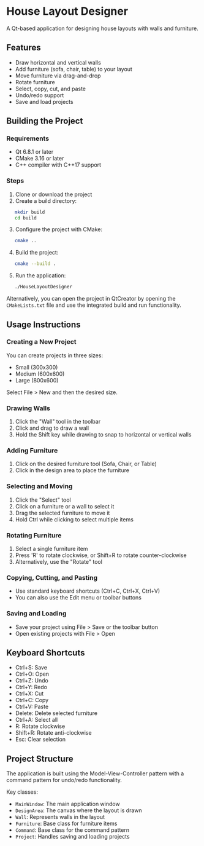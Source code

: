 # House Layout Designer

A Qt-based application for designing house layouts with walls and furniture.

## Features

- Draw horizontal and vertical walls
- Add furniture (sofa, chair, table) to your layout
- Move furniture via drag-and-drop
- Rotate furniture
- Select, copy, cut, and paste
- Undo/redo support
- Save and load projects

## Building the Project

### Requirements

- Qt 6.8.1 or later
- CMake 3.16 or later
- C++ compiler with C++17 support

### Steps

1. Clone or download the project
2. Create a build directory:
   
```bash
   mkdir build
   cd build
```
   
3. Configure the project with CMake:
   
```bash
   cmake ..
```

4. Build the project:

```bash
   cmake --build .
```
   
5. Run the application:

```bash
   ./HouseLayoutDesigner
```

Alternatively, you can open the project in QtCreator by opening the `CMakeLists.txt` file and use the integrated build and run functionality.

## Usage Instructions

### Creating a New Project

You can create projects in three sizes:
- Small (300x300)
- Medium (600x600)
- Large (800x600)

Select File > New and then the desired size.

### Drawing Walls

1. Click the "Wall" tool in the toolbar
2. Click and drag to draw a wall
3. Hold the Shift key while drawing to snap to horizontal or vertical walls

### Adding Furniture

1. Click on the desired furniture tool (Sofa, Chair, or Table)
2. Click in the design area to place the furniture

### Selecting and Moving

1. Click the "Select" tool
2. Click on a furniture or a wall to select it
3. Drag the selected furniture to move it
4. Hold Ctrl while clicking to select multiple items

### Rotating Furniture

1. Select a single furniture item
2. Press 'R' to rotate clockwise, or Shift+R to rotate counter-clockwise
3. Alternatively, use the "Rotate" tool

### Copying, Cutting, and Pasting

- Use standard keyboard shortcuts (Ctrl+C, Ctrl+X, Ctrl+V)
- You can also use the Edit menu or toolbar buttons

### Saving and Loading

- Save your project using File > Save or the toolbar button
- Open existing projects with File > Open

## Keyboard Shortcuts

- Ctrl+S: Save
- Ctrl+O: Open
- Ctrl+Z: Undo
- Ctrl+Y: Redo
- Ctrl+X: Cut
- Ctrl+C: Copy
- Ctrl+V: Paste
- Delete: Delete selected furniture
- Ctrl+A: Select all
- R: Rotate clockwise
- Shift+R: Rotate anti-clockwise
- Esc: Clear selection

## Project Structure

The application is built using the Model-View-Controller pattern with a command pattern for undo/redo functionality.

Key classes:
- `MainWindow`: The main application window
- `DesignArea`: The canvas where the layout is drawn
- `Wall`: Represents walls in the layout
- `Furniture`: Base class for furniture items
- `Command`: Base class for the command pattern
- `Project`: Handles saving and loading projects
